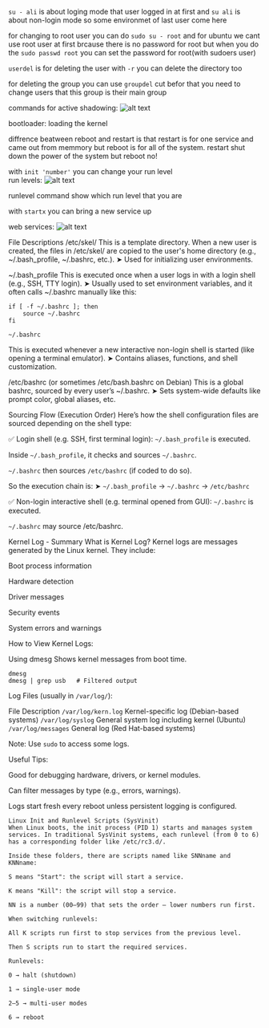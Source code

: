 `su - ali` is about loging mode that user logged in at first and `su ali` is about non-login mode so some environmet of last user come here

for changing to root user you can do `sudo su - root` and for ubuntu we cant use root user at first brcause there is no password for root but when you do the `sudo passwd root` you can set the password for root(with sudoers user)

`userdel` is for deleting the user
with `-r` you can delete the directory too

for deleting the group you can use `groupdel` cut befor that you need to change users that this group is their main group

commands for active shadowing:
![alt text](assets/image25.png)

bootloader: loading the kernel

diffrence beatween reboot and restart is that restart is for one service and came out from memmory but reboot is for all of the system.
restart shut down the power of the system but reboot no!

with `init 'number'` you can change your run level   
run levels:
![alt text](assets/image26.png)

runlevel command show which run level that you are

with `startx` you can bring a new service up 

web services:
![alt text](assets/image27.png)


File Descriptions
/etc/skel/
This is a template directory. When a new user is created, the files in /etc/skel/ are copied to the user's home directory (e.g., ~/.bash_profile, ~/.bashrc, etc.).
➤ Used for initializing user environments.

~/.bash_profile
This is executed once when a user logs in with a login shell (e.g., SSH, TTY login).
➤ Usually used to set environment variables, and it often calls ~/.bashrc manually like this:
```
if [ -f ~/.bashrc ]; then
    source ~/.bashrc
fi
```
```
~/.bashrc
```
This is executed whenever a new interactive non-login shell is started (like opening a terminal emulator).
➤ Contains aliases, functions, and shell customization.

/etc/bashrc (or sometimes /etc/bash.bashrc on Debian)
This is a global bashrc, sourced by every user’s ~/.bashrc.
➤ Sets system-wide defaults like prompt color, global aliases, etc.


Sourcing Flow (Execution Order)
Here’s how the shell configuration files are sourced depending on the shell type:

✅ Login shell (e.g. SSH, first terminal login):
`~/.bash_profile` is executed.

Inside `~/.bash_profile`, it checks and sources `~/.bashrc`.

`~/.bashrc` then sources `/etc/bashrc` (if coded to do so).

So the execution chain is:
➤ `~/.bash_profile` → `~/.bashrc` → `/etc/bashrc`

✅ Non-login interactive shell (e.g. terminal opened from GUI):
`~/.bashrc` is executed.

`~/.bashrc` may source /etc/bashrc.


Kernel Log - Summary
What is Kernel Log?
Kernel logs are messages generated by the Linux kernel. They include:

Boot process information

Hardware detection

Driver messages

Security events

System errors and warnings

How to View Kernel Logs:

Using dmesg
Shows kernel messages from boot time.
```
dmesg
dmesg | grep usb   # Filtered output
```
Log Files (usually in `/var/log/`):

File	Description
`/var/log/kern.log`	Kernel-specific log (Debian-based systems)
`/var/log/syslog`	General system log including kernel (Ubuntu)
`/var/log/messages`	General log (Red Hat-based systems)

Note: Use `sudo` to access some logs.

Useful Tips:

Good for debugging hardware, drivers, or kernel modules.

Can filter messages by type (e.g., errors, warnings).

Logs start fresh every reboot unless persistent logging is configured.


```
Linux Init and Runlevel Scripts (SysVinit)
When Linux boots, the init process (PID 1) starts and manages system services. In traditional SysVinit systems, each runlevel (from 0 to 6) has a corresponding folder like /etc/rc3.d/.

Inside these folders, there are scripts named like SNNname and KNNname:

S means "Start": the script will start a service.

K means "Kill": the script will stop a service.

NN is a number (00–99) that sets the order — lower numbers run first.

When switching runlevels:

All K scripts run first to stop services from the previous level.

Then S scripts run to start the required services.

Runlevels:

0 → halt (shutdown)

1 → single-user mode

2–5 → multi-user modes

6 → reboot
```
